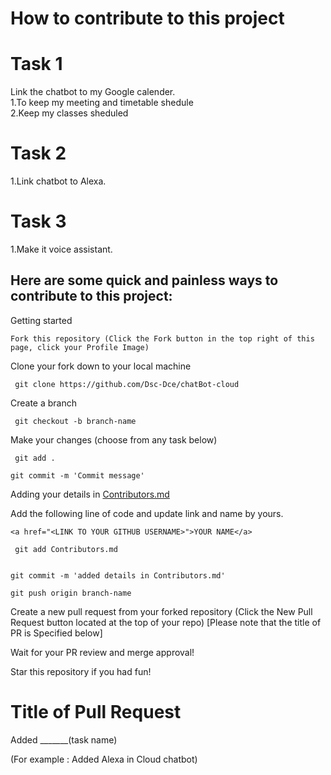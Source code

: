# How to contribute to this project #

# Task 1 
  Link the chatbot to my Google calender. 
  <br>
  1.To keep my meeting and timetable shedule
  <br>
  2.Keep my classes sheduled

# Task 2
  1.Link chatbot to Alexa.
  
# Task 3
   1.Make it voice assistant.

## Here are some quick and painless ways to contribute to this project: ##

Getting started  

``` 
Fork this repository (Click the Fork button in the top right of this page, click your Profile Image)
 ``` 

Clone your fork down to your local machine
```
 git clone https://github.com/Dsc-Dce/chatBot-cloud
```

Create a branch 
```
 git checkout -b branch-name
 ```

 Make your changes (choose from any task below) 

```
 git add . 

 ```
``` 
git commit -m 'Commit message' 
```
Adding your details in [Contributors.md](https://github.com/Dsc-Dce/chatBot-cloud/blob/main/Contributors.md)

Add the following line of code and update link and name by yours.

```
<a href="<LINK TO YOUR GITHUB USERNAME>">YOUR NAME</a>
```
```
 git add Contributors.md 
 
 ```
``` 
git commit -m 'added details in Contributors.md' 
```

``` 
git push origin branch-name 
```

 Create a new pull request from your forked repository (Click the New Pull Request button located at the top of your repo)
 [Please note that the title of PR is Specified below]
 

Wait for your PR review and merge approval!


Star this repository if you had fun!


# Title of Pull Request #

Added _______(task name)

(For example : Added Alexa in Cloud chatbot)

